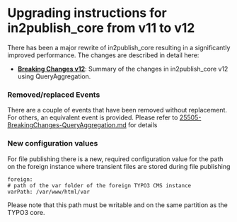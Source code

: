 # Upgrading instructions for in2publish_core from v11 to v12

There has been a major rewrite of in2publish_core resulting in a significantly improved performance.
The changes are described in detail here:

* [**Breaking Changes v12**](../Developers/Changelog/25505-BreakingChanges-QueryAggregation.md):
Summary of the changes in in2publish_core v12 using QueryAggregation.


### Removed/replaced Events

There are a couple of events that have been removed without replacement. For others, an equivalent event is provided.
Please refer to [25505-BreakingChanges-QueryAggregation.md](../Developers/Changelog/25505-BreakingChanges-QueryAggregation.md) for details

### New configuration values

For file publishing there is a new, required configuration value for the path on the foreign instance where transient
 files are stored during file publishing

```
foreign:
# path of the var folder of the foreign TYPO3 CMS instance
varPath: /var/www/html/var
```

Please note that this path must be writable and on the same partition as the TYPO3 core.
